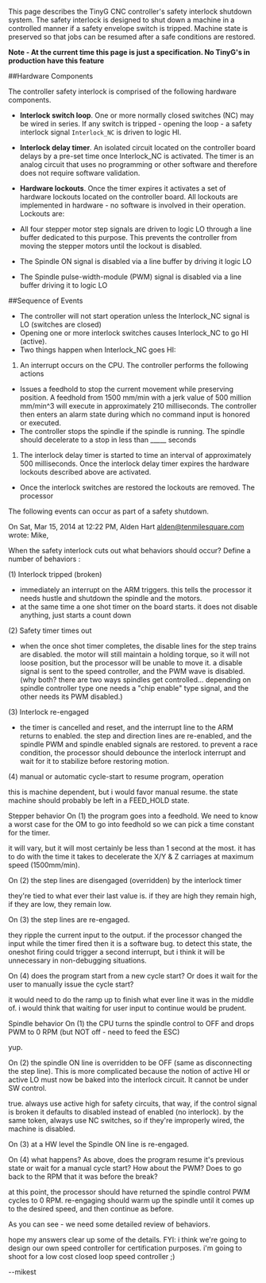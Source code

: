 This page describes the TinyG CNC controller's safety interlock shutdown system. The safety interlock is designed to shut down a machine in a controlled manner if a safety envelope switch is tripped. Machine state is preserved so that jobs can be resumed after a safe conditions are restored.

**Note - At the current time this page is just a specification. No TinyG's in production have this feature**

##Hardware Components

The controller safety interlock is comprised of the following hardware components.

* **Interlock switch loop**. One or more normally closed switches (NC) may be wired in series. If any switch is tripped - opening the loop - a safety interlock signal `Interlock_NC` is driven to logic HI.

* **Interlock delay timer**. An isolated circuit located on the controller board delays by a pre-set time once Interlock_NC is activated. The timer is an analog circuit that uses no programming or other software and therefore does not require software validation.

* **Hardware lockouts**. Once the timer expires it activates a set of hardware lockouts located on the controller board. All lockouts are implemented in hardware - no software is involved in their operation. Lockouts are:
 * All four stepper motor step signals are driven to logic LO through a line buffer dedicated to this purpose. This prevents the controller from moving the stepper motors until the lockout is disabled.
 * The Spindle ON signal is disabled via a line buffer by driving it logic LO
 * The Spindle pulse-width-module (PWM) signal is disabled via a line buffer driving it to logic LO

##Sequence of Events

* The controller will not start operation unless the Interlock_NC signal is LO (switches are closed)
* Opening one or more interlock switches causes Interlock_NC to go HI (active).
* Two things happen when Interlock_NC goes HI:
 1. An interrupt occurs on the CPU. The controller performs the following actions
   * Issues a feedhold to stop the current movement while preserving position. A feedhold from 1500 mm/min with a jerk value of 500 million mm/min^3 will execute in approximately 210 milliseconds. The controller then enters an alarm state during which no command input is honored or executed.
   * The controller stops the spindle if the spindle is running. The spindle should decelerate to a stop in less than _____ seconds
 1. The interlock delay timer is started to time an interval of approximately 500 milliseconds. Once the interlock delay timer expires the hardware lockouts described above are activated.
* Once the interlock switches are restored the lockouts are removed. The processor 


The following events can occur as part of a safety shutdown. 


On Sat, Mar 15, 2014 at 12:22 PM, Alden Hart <alden@tenmilesquare.com> wrote:
Mike,

When the safety interlock cuts out what behaviors should occur? Define a number of behaviors :

(1) Interlock tripped (broken)

- immediately an interrupt on the ARM triggers. this tells the processor it needs hustle and shutdown the spindle and the motors.
- at the same time a one shot timer on the board starts. it does not disable anything, just starts a count down
 
(2) Safety timer times out

- when the once shot timer completes, the disable lines for the step trains are disabled. the motor will still maintain a holding torque, so it will not loose position, but the processor will be unable to move it. a disable signal is sent to the speed controller, and the PWM wave is disabled. (why both? there are two ways spindles get controlled... depending on spindle controller type one needs a "chip enable" type signal, and the other needs its PWM disabled.)
 
(3) Interlock re-engaged

- the timer is cancelled and reset, and the interrupt line to the ARM returns to enabled. the step and direction lines are re-enabled, and the spindle PWM and spindle enabled signals are restored. to prevent a race condition, the processor should debounce the interlock interrupt and wait for it to stabilize before restoring motion. 
 
(4) manual or automatic cycle-start to resume program, operation

this is machine dependent, but i would favor manual resume. the state machine should probably be left in a FEED_HOLD state.
 
Stepper behavior
On (1) the program goes into a feedhold. We need to know a worst case for the OM to go into feedhold so we can pick a time constant for the timer.

it will vary, but it will most certainly be less than 1 second at the most. it has to do with the time it takes to decelerate the X/Y & Z carriages at maximum speed (1500mm/min). 
 
On (2) the step lines are disengaged (overridden) by the interlock timer

they're tied to what ever their last value is. if they are high they remain high, if they are low, they remain low.
 
On (3) the step lines are re-engaged.

they ripple the current input to the output. if the processor changed the input while the timer fired then it is a software bug. to detect this state, the oneshot firing could trigger a second interrupt, but i think it will be unnecessary in non-debugging situations.
 
On (4) does the program start from a new cycle start? Or does it wait for the user to manually issue the cycle start?

it would need to do the ramp up to finish what ever line it was in the middle of. i would think that waiting for user input to continue would be prudent.
 
Spindle behavior
On (1) the CPU turns the spindle control to OFF and drops PWM to 0 RPM (but NOT off - need to feed the ESC)

yup.
 
On (2) the spindle ON line is overridden to be OFF (same as disconnecting the step line). This is more complicated because the notion of active HI or active LO must now be baked into the interlock circuit. It cannot be under SW control.

true. always use active high for safety circuits, that way, if the control signal is broken it defaults to disabled instead of enabled (no interlock). by the same token, always use NC switches, so if they're improperly wired, the machine is disabled.
 
On (3) at a HW level the Spindle ON line is re-engaged.
 
On (4) what happens? As above, does the program resume it's previous state or wait for a manual cycle start? How about the PWM? Does to go back to the RPM that it was before the break?

at this point, the processor should have returned the spindle control PWM cycles to 0 RPM. re-engaging should warm up the spindle until it comes up to the desired speed, and then continue as before.
 

As you can see - we need some detailed review of behaviors.

hope my answers clear up some of the details. FYI: i think we're going to design our own speed controller for certification purposes. i'm going to shoot for a low cost closed loop speed controller ;)

--mikest